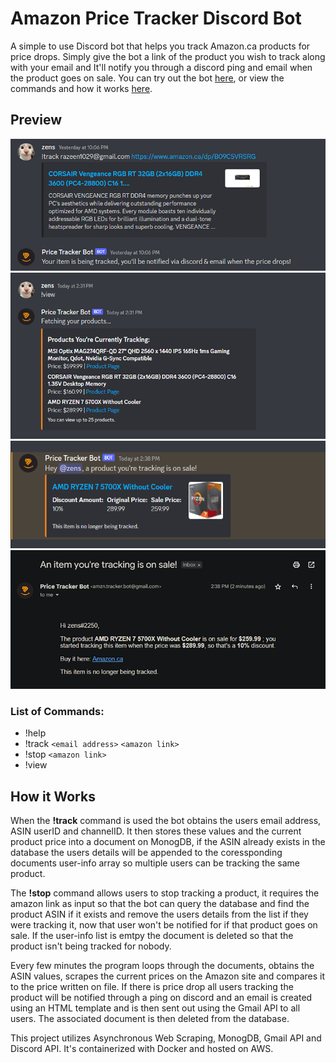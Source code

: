 # Amazon Price Tracker Discord Bot 

A simple to use Discord bot that helps you track Amazon.ca products for price drops. Simply give the bot a link of the product you wish to track along with your email and It'll notify you through a discord ping and email when the product goes on sale. You can try out the bot [here](https://bit.ly/Price-Tracker-Bot), or view the commands and how it works [here](#list-of-commands).

## Preview
<p align="center">
  <img src="assets/track.png"><br>
  <img src="assets/view.png"><br>
  <img src="assets/ping.png"><br>
  <img src="assets/email.png">
</p>

### List of Commands:

- !help
- !track `<email address>` `<amazon link>`
- !stop `<amazon link>`
- !view


## How it Works

When the **!track** command is used the bot obtains the users email address, ASIN userID and channelID. It then stores these values and the current product price into a document on MonogDB, if the ASIN already exists in the database the users details will be appended to the coressponding documents user-info array so multiple users can be tracking the same product. 

The **!stop** command allows users to stop tracking a product, it requires the amazon link as input so that the bot can query the database and find the product ASIN if it exists and remove the users details from the list if they were tracking it, now that user won't be notified for if that product goes on sale. If the user-info list is emtpy the document is deleted so that the product isn't being tracked for nobody. 

Every few minutes the program loops through the documents, obtains the ASIN values, scrapes the current prices on the Amazon site and compares it to the price written on file. If there is price drop all users tracking the product will be notified through a ping on discord and an email is created using an HTML template and is then sent out using the Gmail API to all users. The associated document is then deleted from the database.

This project utilizes Asynchronous Web Scraping, MonogDB, Gmail API and Discord API. It's containerized with Docker and hosted on AWS.

